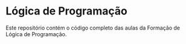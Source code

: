 # Lógica de Programação

Este repositório contém o código completo das aulas da Formação de Lógica de Programação.
